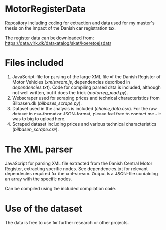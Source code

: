 # MotorRegisterData
Repository including coding for extraction and data used for my master's thesis on the impact of the Danish car registration tax. 

The register data can be downloaded from:
https://data.virk.dk/datakatalog/skat/koeretoejsdata

# Files included
1. JavaScript-file for parsing of the large XML file of the Danish Register of Motor Vehicles (_xmlstream.js_, dependencies described in _dependencies.txt_). Code for compiling parsed data is included, although not well written, but it does the trick (_motorreg_read.py_).
2. Webscraper used for scraping prices and technical characteristics from Bilbasen.dk (_bilbasen_scrape.py_).
3. Dataset used in the analysis is included (_choice_data.csv_). For the raw dataset in csv-format or JSON-format, please feel free to contact me - it was to big to upload here.
4. Scraped dataset including prices and various technical characteristics (_bilbasen_scrape.csv_).

# The XML parser
JavaScript for parsing XML file extracted from the Danish Central Motor Register, extracting specific nodes.
See dependencies.txt for relevant dependecies required for the xml-stream.
Output is a JSON-file containing an array with the specific nodes.

Can be compiled using the included compilation code. 

# Use of the dataset
The data is free to use for further research or other projects. 
